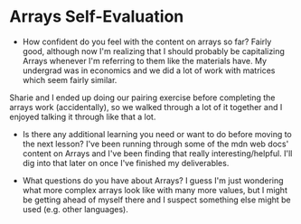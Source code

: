 # Arrays Self-Evaluation
- How confident do you feel with the content on arrays so far?
Fairly good, although now I'm realizing that I should probably be capitalizing Arrays whenever I'm referring to them like the materials have. My undergrad was in economics and we did a lot of work with matrices which seem fairly similar.

Sharie and I ended up doing our pairing exercise before completing the arrays work (accidentally), so we walked through a lot of it together and I enjoyed talking it through like that a lot.

- Is there any additional learning you need or want to do before moving to the next lesson?
I've been running through some of the mdn web docs' content on Arrays and I've been finding that really interesting/helpful. I'll dig into that later on once I've finished my deliverables.

- What questions do you have about Arrays?
I guess I'm just wondering what more complex arrays look like with many more values, but I might be getting ahead of myself there and I suspect something else might be used (e.g. other languages).